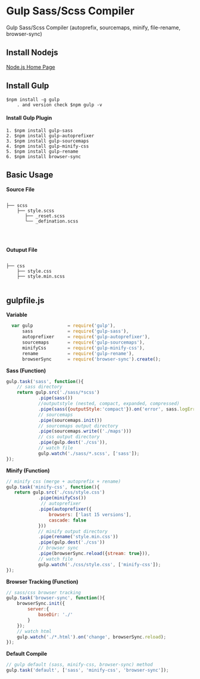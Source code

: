 # Gulp Sass/Scss Compiler
Gulp Sass/Scss Compiler (autoprefix, sourcemaps, minify, file-rename, browser-sync)


## Install Nodejs
[Node.js Home Page](https://nodejs.org/)



## Install Gulp
```
$npm install -g gulp
    . and version check $npm gulp -v
```



#### Install Gulp Plugin
```
1. $npm install gulp-sass
2. $npm install gulp-autoprefixer
3. $npm install gulp-sourcemaps
4. $npm install gulp-minify-css
5. $npm install gulp-rename
6. $npm install browser-sync
```


## Basic Usage
<p> <b>Source File</b> </p>
<pre>
<code>
├── scss
    ├── style.scss
       ├── _reset.scss
       └── _defination.scss
</code>
</pre>

<br>

<p> <b>Outuput File</b> </p>
<pre>
<code>
├── css
    ├── style.css
    ├── style.min.scss
</code>
</pre>

## gulpfile.js
<b>Variable</b>
```javascript
  var gulp             = require('gulp'),
      sass             = require('gulp-sass'),
      autoprefixer     = require('gulp-autoprefixer'),
      sourcemaps       = require('gulp-sourcemaps'),
      minifyCss        = require('gulp-minify-css'),
      rename           = require('gulp-rename'),
      browserSync      = require('browser-sync').create();
```

<b>Sass (Function)</b>
```javascript
gulp.task('sass', function(){
    // sass directory
    return gulp.src('./sass/*scss')
            .pipe(sass())
            //outputstyle (nested, compact, expanded, compressed)
            .pipe(sass({outputStyle:'compact'}).on('error', sass.logError))
            // sourcemaps
            .pipe(sourcemaps.init())
            // sourcemaps output directory
            .pipe(sourcemaps.write(('./maps')))
            // css output directory
            .pipe(gulp.dest('./css')),
            // watch file
            gulp.watch('./sass/*.scss', ['sass']);
});
```

<b>Minify (Function)</b>
```javascript
// minify css (merge + autoprefix + rename)
gulp.task('minify-css', function(){
   return gulp.src('./css/style.css')
            .pipe(minifyCss())
             // autoprefixer
            .pipe(autoprefixer({
                browsers: ['last 15 versions'],
                cascade: false
            }))
            // minify output directory
            .pipe(rename('style.min.css'))
            .pipe(gulp.dest('./css'))
            // browser sync
            .pipe(browserSync.reload({stream: true})),
            // watch file
            gulp.watch('./css/style.css', ['minify-css']);
});
```

<b>Browser Tracking (Function)</b>
```javascript
// sass/css browser tracking
gulp.task('browser-sync', function(){
    browserSync.init({
        server:{
            baseDir: './'
        }
    });
    // watch html
    gulp.watch('./*.html').on('change', browserSync.reload);
});
```

<b>Default Compile</b>
```javascript
// gulp default (sass, minify-css, browser-sync) method
gulp.task('default', ['sass', 'minify-css', 'browser-sync']);

```
